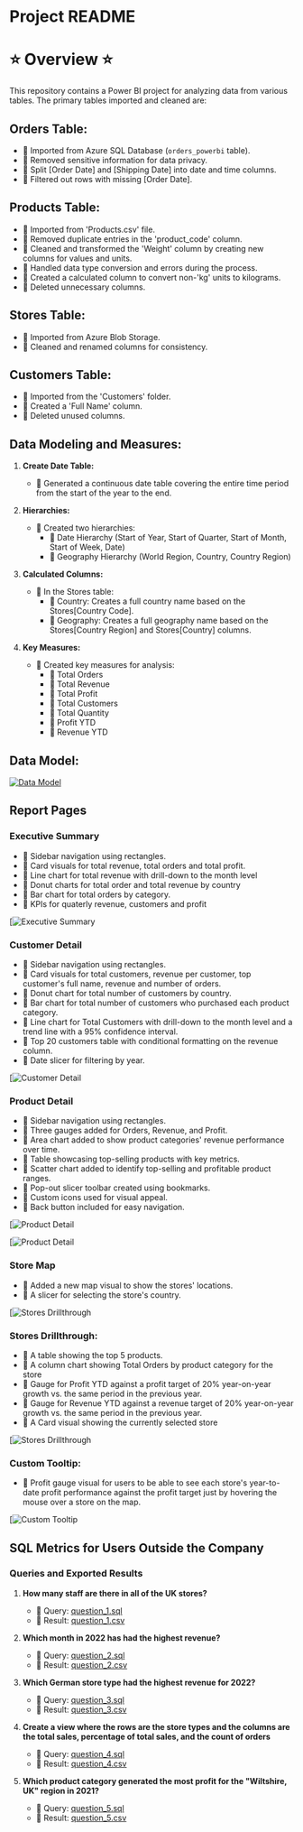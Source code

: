 # Project README

# ⭐️ Overview ⭐️

This repository contains a Power BI project for analyzing data from various tables. The primary tables imported and cleaned are:

##  Orders Table:

- 🌺 Imported from Azure SQL Database (`orders_powerbi` table).
- 🌺 Removed sensitive information for data privacy.
- 🌺 Split [Order Date] and [Shipping Date] into date and time columns.
- 🌺 Filtered out rows with missing [Order Date].

##  Products Table:

- 🌸 Imported from 'Products.csv' file.
- 🌸 Removed duplicate entries in the 'product_code' column.
- 🌸 Cleaned and transformed the 'Weight' column by creating new columns for values and units.
- 🌸 Handled data type conversion and errors during the process.
- 🌸 Created a calculated column to convert non-'kg' units to kilograms.
- 🌸 Deleted unnecessary columns.

##  Stores Table:

- 🌺 Imported from Azure Blob Storage.
- 🌺 Cleaned and renamed columns for consistency.

##  Customers Table:

- 🌸 Imported from the 'Customers' folder.
- 🌸 Created a 'Full Name' column.
- 🌸 Deleted unused columns.


## Data Modeling and Measures:

1. **Create Date Table:**
   - 🌺 Generated a continuous date table covering the entire time period from the start of the year to the end.

2. **Hierarchies:**
   - 🌺 Created two hierarchies:
     - 🌸 Date Hierarchy (Start of Year, Start of Quarter, Start of Month, Start of Week, Date)
     - 🌸 Geography Hierarchy (World Region, Country, Country Region)

3. **Calculated Columns:**
   - 🌺 In the Stores table:
     - 🌸 Country: Creates a full country name based on the Stores[Country Code].
     - 🌸 Geography: Creates a full geography name based on the Stores[Country Region] and Stores[Country] columns.

4. **Key Measures:**
   - 🌺 Created key measures for analysis:
     - 🌸 Total Orders
     - 🌸 Total Revenue
     - 🌸 Total Profit
     - 🌸 Total Customers
     - 🌸 Total Quantity
     - 🌸 Profit YTD
     - 🌸 Revenue YTD

## Data Model:


[![Data Model](https://github.com/Saba-Rostami/data-analytics-power-bi-report739/raw/master/Data%20Model.png)](https://github.com/Saba-Rostami/data-analytics-power-bi-report739/blob/master/Data%20Model.png?raw=true)


## Report Pages

### Executive Summary
- 🌸 Sidebar navigation using rectangles.
- 🌸 Card visuals for total revenue, total orders and total profit.
- 🌸 Line chart for total revenue with drill-down to the month level
- 🌸  Donut charts for total order and total revenue by country
- 🌸  Bar chart for total orders by category.
- 🌸  KPIs for quaterly revenue, customers and profit

[![Executive Summary](https://raw.githubusercontent.com/Saba-Rostami/data-analytics-power-bi-report739/af7ab4bd5e2af3cd154e7d4882f17ebefc94ddc3/Executive%20Summary%20report.png)
  
### Customer Detail
- 🌸  Sidebar navigation using rectangles.
- 🌸  Card visuals for total customers, revenue per customer, top customer's full name, revenue and number of orders.
- 🌸  Donut chart for total number of customers by country.
- 🌸  Bar chart for total number of customers who purchased each product category.
- 🌸  Line chart for Total Customers with drill-down to the month level and a trend line with a 95% confidence interval.
- 🌸  Top 20 customers table with conditional formatting on the revenue column.
- 🌸  Date slicer for filtering by year.

[![Customer Detail](https://raw.githubusercontent.com/Saba-Rostami/data-analytics-power-bi-report739/af7ab4bd5e2af3cd154e7d4882f17ebefc94ddc3/Customer%20Detail%20report.png)

### Product Detail
- 🌸 Sidebar navigation using rectangles.
- 🌸 Three gauges added for Orders, Revenue, and Profit.
- 🌸 Area chart added to show product categories' revenue performance over time.
- 🌸 Table showcasing top-selling products with key metrics.
- 🌸 Scatter chart added to identify top-selling and profitable product ranges.
- 🌸 Pop-out slicer toolbar created using bookmarks.
- 🌸 Custom icons used for visual appeal.
- 🌸 Back button included for easy navigation.

[![Product Detail](https://raw.githubusercontent.com/Saba-Rostami/data-analytics-power-bi-report739/4ca5aa4c9d3ac1d1b79f85984aa3af532dc13325/Product%20Details%201.png)

[![Product Detail](https://raw.githubusercontent.com/Saba-Rostami/data-analytics-power-bi-report739/4ca5aa4c9d3ac1d1b79f85984aa3af532dc13325/Product%20Details%202.png)

### Store Map
- 🌸 Added a new map visual to show the stores' locations.
- 🌸 A slicer for selecting the store's country.

[![Stores Drillthrough](https://raw.githubusercontent.com/Saba-Rostami/data-analytics-power-bi-report739/8072488fc2d64986b96786b2357545f309fcd7d1/Store%20Map.png)


### Stores Drillthrough:
  
  - 🌸 A table showing the top 5 products.
  - 🌸 A column chart showing Total Orders by product category for the store
  - 🌸 Gauge for Profit YTD against a profit target of 20% year-on-year growth vs. the same period in the previous year.
  - 🌸 Gauge for Revenue YTD against a revenue target of 20% year-on-year growth vs. the same period in the previous year.
  - 🌸 A Card visual showing the currently selected store
 
[![Stores Drillthrough](https://raw.githubusercontent.com/Saba-Rostami/data-analytics-power-bi-report739/8072488fc2d64986b96786b2357545f309fcd7d1/Store%20Drillthrough.png)



### Custom Tooltip:
  
  - 🌸 Profit gauge visual for users to be able to see each store's year-to-date profit performance against the profit target just by hovering the mouse over a store on the map.
 
[![Custom Tooltip](https://raw.githubusercontent.com/Saba-Rostami/data-analytics-power-bi-report739/8072488fc2d64986b96786b2357545f309fcd7d1/Tooltip.png)

## SQL Metrics for Users Outside the Company

### Queries and Exported Results

1. **How many staff are there in all of the UK stores?**
   - 🌸 Query: [question_1.sql](https://github.com/Saba-Rostami/data-analytics-power-bi-report739/blob/master/Question_1.sql)
   - 🌸 Result: [question_1.csv](https://github.com/Saba-Rostami/data-analytics-power-bi-report739/blob/master/Question_1.csv)

2. **Which month in 2022 has had the highest revenue?**
   - 🌸 Query: [question_2.sql](https://github.com/Saba-Rostami/data-analytics-power-bi-report739/blob/master/Question_2.sql)
   - 🌸 Result: [question_2.csv](https://github.com/Saba-Rostami/data-analytics-power-bi-report739/blob/master/Question_2.csv)
   
3. **Which German store type had the highest revenue for 2022?**
   - 🌸 Query: [question_3.sql](https://github.com/Saba-Rostami/data-analytics-power-bi-report739/blob/master/Question_3.sql)
   - 🌸 Result: [question_3.csv](https://github.com/Saba-Rostami/data-analytics-power-bi-report739/blob/master/Question_3.csv)

4. **Create a view where the rows are the store types and the columns are the total sales, percentage of total sales, and the count of orders**
   - 🌸 Query: [question_4.sql](https://github.com/Saba-Rostami/data-analytics-power-bi-report739/blob/master/Question_4.sql)
   - 🌸 Result: [question_4.csv](https://github.com/Saba-Rostami/data-analytics-power-bi-report739/blob/master/Question_4.csv)

5. **Which product category generated the most profit for the "Wiltshire, UK" region in 2021?**
   - 🌸 Query: [question_5.sql](https://github.com/Saba-Rostami/data-analytics-power-bi-report739/blob/master/Question_5.sql)
   - 🌸 Result: [question_5.csv](https://github.com/Saba-Rostami/data-analytics-power-bi-report739/blob/master/Question_5.csv)



